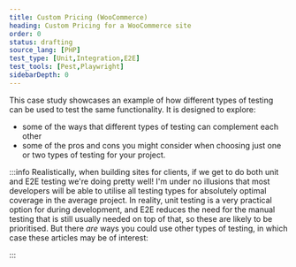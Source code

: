 ```yaml
---
title: Custom Pricing (WooCommerce)
heading: Custom Pricing for a WooCommerce site
order: 0
status: drafting
source_lang: [PHP]
test_type: [Unit,Integration,E2E]
test_tools: [Pest,Playwright]
sidebarDepth: 0
---
```


This case study showcases an example of how different types of testing can be used to test the same functionality. It is designed to explore:
- some of the ways that different types of testing can complement each other
- some of the pros and cons you might consider when choosing just one or two types of testing for your project.

:::info
Realistically, when building sites for clients, if we get to do both unit and E2E testing we're doing pretty well! I'm under no illusions that most developers will be able to utilise all testing types for absolutely optimal coverage in the average project. In reality, unit testing is a very practical option for during development, and E2E reduces the need for the manual testing that is still usually needed on top of that, so these are likely to be prioritised. But there _are_ ways you could use other types of testing, in which case these articles may be of interest:

:::